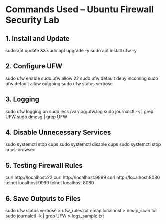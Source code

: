 # Commands Used – Ubuntu Firewall Security Lab

## 1. Install and Update
sudo apt update && sudo apt upgrade -y
sudo apt install ufw -y

## 2. Configure UFW
sudo ufw enable
sudo ufw allow 22
sudo ufw default deny incoming
sudo ufw default allow outgoing
sudo ufw status verbose

## 3. Logging
sudo ufw logging on
sudo less /var/log/ufw.log
sudo journalctl -k | grep UFW
sudo dmesg | grep UFW

## 4. Disable Unnecessary Services
sudo systemctl stop cups
sudo systemctl disable cups
sudo systemctl stop cups-browsed

## 5. Testing Firewall Rules
curl http://localhost:22
curl http://localhost:9999
curl http://localhost:8080
telnet localhost 9999
telnet localhost 8080

## 6. Save Outputs to Files
sudo ufw status verbose > ufw_rules.txt
nmap localhost > nmap_scan.txt
sudo journalctl -k | grep UFW > logs_sample.txt
